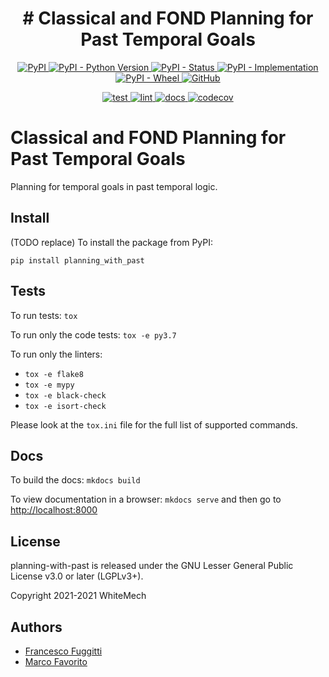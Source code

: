 <h1 align="center">
  <b># Classical and FOND Planning for Past Temporal Goals</b>
</h1>

<p align="center">
  <a href="https://pypi.org/project/planning-with-past">
    <img alt="PyPI" src="https://img.shields.io/pypi/v/planning-with-past">
  </a>
  <a href="https://pypi.org/project/planning-with-past">
    <img alt="PyPI - Python Version" src="https://img.shields.io/pypi/pyversions/planning-with-past" />
  </a>
  <a href="">
    <img alt="PyPI - Status" src="https://img.shields.io/pypi/status/planning-with-past" />
  </a>
  <a href="">
    <img alt="PyPI - Implementation" src="https://img.shields.io/pypi/implementation/planning-with-past">
  </a>
  <a href="">
    <img alt="PyPI - Wheel" src="https://img.shields.io/pypi/wheel/planning-with-past">
  </a>
  <a href="https://github.com/marcofavorito/planning-with-past/blob/master/LICENSE">
    <img alt="GitHub" src="https://img.shields.io/github/license/marcofavorito/planning-with-past">
  </a>
</p>
<p align="center">
  <a href="">
    <img alt="test" src="https://github.com/marcofavorito/planning-with-past/workflows/test/badge.svg">
  </a>
  <a href="">
    <img alt="lint" src="https://github.com/marcofavorito/planning-with-past/workflows/lint/badge.svg">
  </a>
  <a href="">
    <img alt="docs" src="https://github.com/marcofavorito/planning-with-past/workflows/docs/badge.svg">
  </a>
  <a href="https://codecov.io/gh/marcofavorito/planning-with-past">
    <img alt="codecov" src="https://codecov.io/gh/marcofavorito/planning-with-past/branch/master/graph/badge.svg?token=FG3ATGP5P5">
  </a>
</p>


# Classical and FOND Planning for Past Temporal Goals

Planning for temporal goals in past temporal logic. 

## Install

(TODO replace) To install the package from PyPI:
```
pip install planning_with_past
```

## Tests

To run tests: `tox`

To run only the code tests: `tox -e py3.7`

To run only the linters: 
- `tox -e flake8`
- `tox -e mypy`
- `tox -e black-check`
- `tox -e isort-check`

Please look at the `tox.ini` file for the full list of supported commands. 

## Docs

To build the docs: `mkdocs build`

To view documentation in a browser: `mkdocs serve`
and then go to [http://localhost:8000](http://localhost:8000)

## License

planning-with-past is released under the GNU Lesser General Public License v3.0 or later (LGPLv3+).

Copyright 2021-2021 WhiteMech

## Authors

- [Francesco Fuggitti](https://francescofuggitti.github.io)
- [Marco Favorito](https://marcofavorito.me/)

